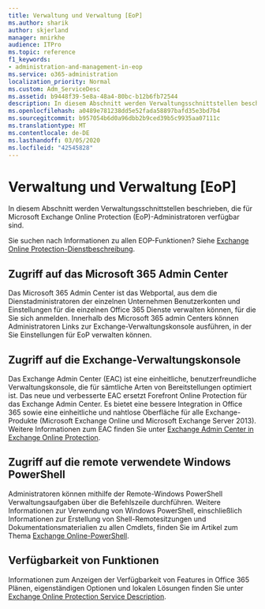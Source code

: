 ```yaml
---
title: Verwaltung und Verwaltung [EoP]
ms.author: sharik
author: skjerland
manager: mnirkhe
audience: ITPro
ms.topic: reference
f1_keywords:
- administration-and-management-in-eop
ms.service: o365-administration
localization_priority: Normal
ms.custom: Adm_ServiceDesc
ms.assetid: b9448f39-5e8a-48a4-80bc-b12b6fb72544
description: In diesem Abschnitt werden Verwaltungsschnittstellen beschrieben, die für Microsoft Exchange Online Protection (EoP)-Administratoren verfügbar sind.
ms.openlocfilehash: a0489e781238dd5e52fada58897bafd35e3bd7b4
ms.sourcegitcommit: b957054b6d0a96dbb2b9ced39b5c9935aa07111c
ms.translationtype: MT
ms.contentlocale: de-DE
ms.lasthandoff: 03/05/2020
ms.locfileid: "42545828"
---
```

# <a name="administration-and-managementeop"></a>Verwaltung und Verwaltung [EoP]

In diesem Abschnitt werden Verwaltungsschnittstellen beschrieben, die für Microsoft Exchange Online Protection (EoP)-Administratoren verfügbar sind.
  
Sie suchen nach Informationen zu allen EOP-Funktionen? Siehe [Exchange Online Protection-Dienstbeschreibung](exchange-online-protection-service-description.md).
  
## <a name="access-to-the-microsoft-365-admin-center"></a>Zugriff auf das Microsoft 365 Admin Center

Das Microsoft 365 Admin Center ist das Webportal, aus dem die Dienstadministratoren der einzelnen Unternehmen Benutzerkonten und Einstellungen für die einzelnen Office 365 Dienste verwalten können, für die Sie sich anmelden. Innerhalb des Microsoft 365 admin Centers können Administratoren Links zur Exchange-Verwaltungskonsole ausführen, in der Sie Einstellungen für EoP verwalten können.
  
## <a name="access-to-the-exchange-admin-center"></a>Zugriff auf die Exchange-Verwaltungskonsole

Das Exchange Admin Center (EAC) ist eine einheitliche, benutzerfreundliche Verwaltungskonsole, die für sämtliche Arten von Bereitstellungen optimiert ist. Das neue und verbesserte EAC ersetzt Forefront Online Protection für das Exchange Admin Center. Es bietet eine bessere Integration in Office 365 sowie eine einheitliche und nahtlose Oberfläche für alle Exchange-Produkte (Microsoft Exchange Online und Microsoft Exchange Server 2013). Weitere Informationen zum EAC finden Sie unter [Exchange Admin Center in Exchange Online Protection](https://go.microsoft.com/fwlink/p/?LinkId=282381).
  
## <a name="remote-windows-powershell-access"></a>Zugriff auf die remote verwendete Windows PowerShell

 Administratoren können mithilfe der Remote-Windows PowerShell Verwaltungsaufgaben über die Befehlszeile durchführen. Weitere Informationen zur Verwendung von Windows PowerShell, einschließlich Informationen zur Erstellung von Shell-Remotesitzungen und Dokumentationsmaterialien zu allen Cmdlets, finden Sie im Artikel zum Thema [Exchange Online-PowerShell](https://go.microsoft.com/fwlink/p/?LinkId=282266).
  
## <a name="feature-availability"></a>Verfügbarkeit von Funktionen

Informationen zum Anzeigen der Verfügbarkeit von Features in Office 365 Plänen, eigenständigen Optionen und lokalen Lösungen finden Sie unter [Exchange Online Protection Service Description](exchange-online-protection-service-description.md).
  